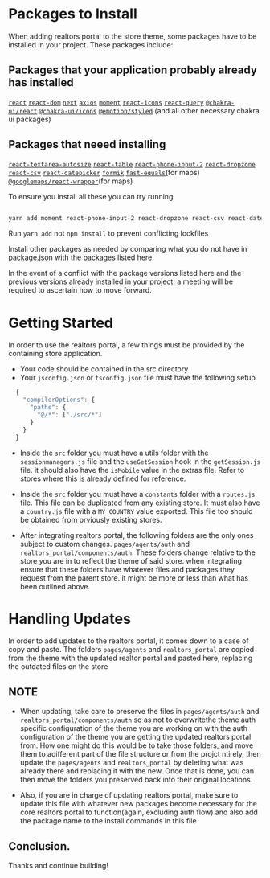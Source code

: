 # Packages to Install

When adding realtors portal to the store theme, some packages have to be installed in your project.
These packages include:

## Packages that your application probably already has installed

[`react`](https://www.npmjs.com/package/react)
[`react-dom`](https://www.npmjs.com/package/react-dom) [`next`](https://www.npmjs.com/package/next)
[`axios`](https://www.npmjs.com/package/axios) [`moment`](https://www.npmjs.com/package/moment)
[`react-icons`](https://www.npmjs.com/package/react-icons)
[`react-query`](https://www.npmjs.com/package/react-query)
[`@chakra-ui/react`](https://www.npmjs.com/package/@chakra-ui/react)
[`@chakra-ui/icons`](https://www.npmjs.com/package/@chakra-ui/icons)
[`@emotion/styled`](https://www.npmjs.com/package/@emotion/styled) (and all other necessary chakra
ui packages)

## Packages that neeed installing

[`react-textarea-autosize`](https://www.npmjs.com/package/react-textarea-autosize)
[`react-table`](https://www.npmjs.com/package/react-table)
[`react-phone-input-2`](https://www.npmjs.com/package/react-phone-input-2)
[`react-dropzone`](https://www.npmjs.com/package/react-dropzone)
[`react-csv`](https://www.npmjs.com/package/react-csv)
[`react-datepicker`](https://www.npmjs.com/package/react-datepicker)
[`formik`](https://www.npmjs.com/package/formik)
[`fast-equals`](https://www.npmjs.com/package/fast-equals)(for maps)
[`@googlemaps/react-wrapper`](https://www.npmjs.com/package/@googlemaps/react-wrapper)(for maps)

To ensure you install all these you can try running

```bash

yarn add moment react-phone-input-2 react-dropzone react-csv react-datepicker react-textarea-autosize fast-equals @googlemaps/react-wrapper

```

Run `yarn add` not `npm install` to prevent conflicting lockfiles

Install other packages as needed by comparing what you do not have in package.json with the packages
listed here.

In the event of a conflict with the package versions listed here and the previous versions already
installed in your project, a meeting will be required to ascertain how to move forward.

# Getting Started

In order to use the realtors portal, a few things must be provided by the containing store
application.

- Your code should be contained in the src directory
- Your `jsconfig.json` or `tsconfig.json` file must have the following setup

```js
  {
    "compilerOptions": {
      "paths": {
        "@/*": ["./src/*"]
      }
    }
  }
```

- Inside the `src` folder you must have a utils folder with the `sessionmanagers.js` file and the
  `useGetSession` hook in the `getSession.js` file. it should also have the `isMobile` value in the
  extras file. Refer to stores where this is already defined for reference.

- Inside the `src` folder you must have a `constants` folder with a `routes.js` file. This file can
  be duplicated from any existing store. It must also have a `country.js` file with a `MY_COUNTRY`
  value exported. This file too should be obtained from prviously existing stores.

- After integrating realtors portal, the following folders are the only ones subject to custom
  changes. `pages/agents/auth` and `realtors_portal/components/auth`. These folders change relative
  to the store you are in to reflect the theme of said store. when integrating ensure that these
  folders have whatever files and packages they request from the parent store. it might be more or
  less than what has been outlined above.

# Handling Updates

In order to add updates to the realtors portal, it comes down to a case of copy and paste. The
folders `pages/agents` and `realtors_portal` are copied from the theme with the updated realtor
portal and pasted here, replacing the outdated files on the store

## NOTE

- When updating, take care to preserve the files in `pages/agents/auth` and
  `realtors_portal/components/auth` so as not to overwritethe theme auth specific configuration of
  the theme you are working on with the auth configuration of the theme you are getting the updated
  realtors portal from. How one might do this would be to take those folders, and move them to
  adifferent part of the file structure or from the projct ntirely, then update the `pages/agents`
  and `realtors_portal` by deleting what was already there and replacing it with the new. Once that
  is done, you can then move the folders you preserved back into their original locations.

- Also, if you are in charge of updating realtors portal, make sure to update this file with
  whatever new packages become necessary for the core realtors portal to function(again, excluding
  auth flow) and also add the package name to the install commands in this file

## Conclusion.

Thanks and continue building!
